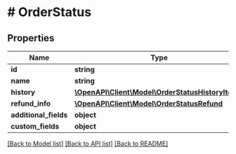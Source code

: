 # # OrderStatus

## Properties

Name | Type | Description | Notes
------------ | ------------- | ------------- | -------------
**id** | **string** |  | [optional]
**name** | **string** |  | [optional]
**history** | [**\OpenAPI\Client\Model\OrderStatusHistoryItem[]**](OrderStatusHistoryItem.md) |  | [optional]
**refund_info** | [**\OpenAPI\Client\Model\OrderStatusRefund**](OrderStatusRefund.md) |  | [optional]
**additional_fields** | **object** |  | [optional]
**custom_fields** | **object** |  | [optional]

[[Back to Model list]](../../README.md#models) [[Back to API list]](../../README.md#endpoints) [[Back to README]](../../README.md)
